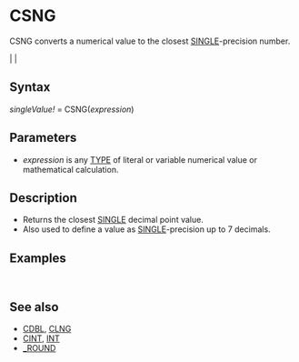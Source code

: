 # CSNG

CSNG converts a numerical value to the closest [SINGLE](SINGLE.md)-precision number.

  

|  |

## Syntax

*singleValue!* = CSNG(*expression*)
  

## Parameters

* *expression* is any [TYPE](TYPE.md) of literal or variable numerical value or mathematical calculation.

  

## Description

* Returns the closest [SINGLE](SINGLE.md) decimal point value.
* Also used to define a value as [SINGLE](SINGLE.md)-precision up to 7 decimals.

  

## Examples

```  A# = 975.3421222#  PRINT A#, CSNG(A#)  
```

``` 975.3421222      975.3421  
```

  

## See also

* [CDBL](CDBL.md), [CLNG](CLNG.md)
* [CINT](CINT.md), [INT](INT.md)
* [_ROUND](_ROUND.md)

  
